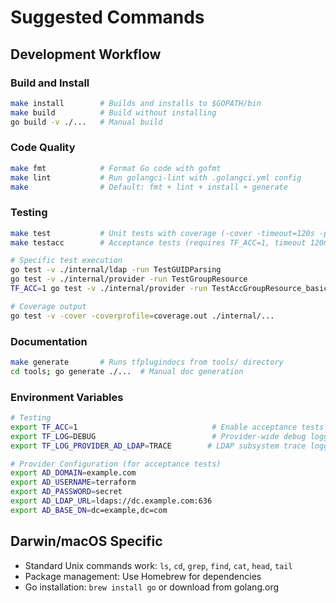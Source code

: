 # Suggested Commands

## Development Workflow

### Build and Install
```bash
make install        # Builds and installs to $GOPATH/bin
make build          # Build without installing
go build -v ./...   # Manual build
```

### Code Quality
```bash
make fmt            # Format Go code with gofmt
make lint           # Run golangci-lint with .golangci.yml config
make                # Default: fmt + lint + install + generate
```

### Testing
```bash
make test           # Unit tests with coverage (-cover -timeout=120s -parallel=10)
make testacc        # Acceptance tests (requires TF_ACC=1, timeout 120m)

# Specific test execution
go test -v ./internal/ldap -run TestGUIDParsing
go test -v ./internal/provider -run TestGroupResource
TF_ACC=1 go test -v ./internal/provider -run TestAccGroupResource_basic

# Coverage output
go test -v -cover -coverprofile=coverage.out ./internal/...
```

### Documentation
```bash
make generate       # Runs tfplugindocs from tools/ directory
cd tools; go generate ./...  # Manual doc generation
```

### Environment Variables
```bash
# Testing
export TF_ACC=1                              # Enable acceptance tests
export TF_LOG=DEBUG                          # Provider-wide debug logging
export TF_LOG_PROVIDER_AD_LDAP=TRACE        # LDAP subsystem trace logging

# Provider Configuration (for acceptance tests)
export AD_DOMAIN=example.com
export AD_USERNAME=terraform
export AD_PASSWORD=secret
export AD_LDAP_URL=ldaps://dc.example.com:636
export AD_BASE_DN=dc=example,dc=com
```

## Darwin/macOS Specific
- Standard Unix commands work: `ls`, `cd`, `grep`, `find`, `cat`, `head`, `tail`
- Package management: Use Homebrew for dependencies
- Go installation: `brew install go` or download from golang.org
